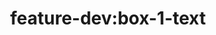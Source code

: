 ---
title: 'feature-dev:box-1-text'
pt: |-
    feature-dev:box-1-text
en: |-
    feature-dev:box-1-text
---